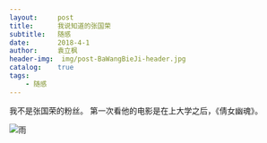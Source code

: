 ```yaml
---
layout:     post
title:      我说知道的张国荣
subtitle:   随感
date:       2018-4-1
author:     袁立枫
header-img:  img/post-BaWangBieJi-header.jpg
catalog:    true 				
tags:							
    - 随感
---
```


我不是张国荣的粉丝。
第一次看他的电影是在上大学之后，《倩女幽魂》。

![雨](https://github.com/ylfsyor/ylfsyor.github.io/raw/master/img/post-BaWangBieJi-Leslie.jpg)

